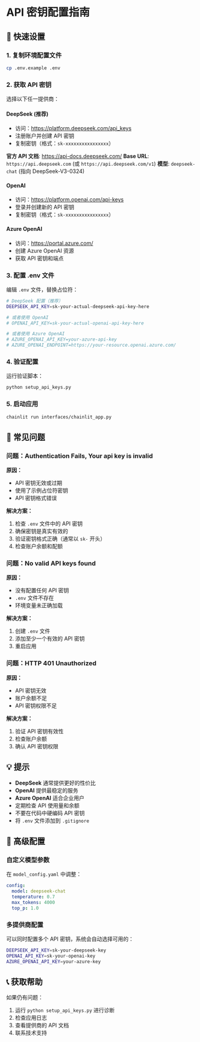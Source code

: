 # API 密钥配置指南

## 🔑 快速设置

### 1. 复制环境配置文件
```bash
cp .env.example .env
```

### 2. 获取 API 密钥

选择以下任一提供商：

#### DeepSeek (推荐)
- 访问：https://platform.deepseek.com/api_keys
- 注册账户并创建 API 密钥
- 复制密钥（格式：`sk-xxxxxxxxxxxxxxxx`）

**官方 API 文档**: https://api-docs.deepseek.com/
**Base URL**: `https://api.deepseek.com` (或 `https://api.deepseek.com/v1`)
**模型**: `deepseek-chat` (指向 DeepSeek-V3-0324)

#### OpenAI
- 访问：https://platform.openai.com/api-keys
- 登录并创建新的 API 密钥
- 复制密钥（格式：`sk-xxxxxxxxxxxxxxxx`）

#### Azure OpenAI
- 访问：https://portal.azure.com/
- 创建 Azure OpenAI 资源
- 获取 API 密钥和端点

### 3. 配置 .env 文件

编辑 `.env` 文件，替换占位符：

```bash
# DeepSeek 配置（推荐）
DEEPSEEK_API_KEY=sk-your-actual-deepseek-api-key-here

# 或者使用 OpenAI
# OPENAI_API_KEY=sk-your-actual-openai-api-key-here

# 或者使用 Azure OpenAI
# AZURE_OPENAI_API_KEY=your-azure-api-key
# AZURE_OPENAI_ENDPOINT=https://your-resource.openai.azure.com/
```

### 4. 验证配置

运行验证脚本：
```bash
python setup_api_keys.py
```

### 5. 启动应用

```bash
chainlit run interfaces/chainlit_app.py
```

## 🚨 常见问题

### 问题：Authentication Fails, Your api key is invalid

**原因：**
- API 密钥无效或过期
- 使用了示例占位符密钥
- API 密钥格式错误

**解决方案：**
1. 检查 `.env` 文件中的 API 密钥
2. 确保密钥是真实有效的
3. 验证密钥格式正确（通常以 `sk-` 开头）
4. 检查账户余额和配额

### 问题：No valid API keys found

**原因：**
- 没有配置任何 API 密钥
- `.env` 文件不存在
- 环境变量未正确加载

**解决方案：**
1. 创建 `.env` 文件
2. 添加至少一个有效的 API 密钥
3. 重启应用

### 问题：HTTP 401 Unauthorized

**原因：**
- API 密钥无效
- 账户余额不足
- API 密钥权限不足

**解决方案：**
1. 验证 API 密钥有效性
2. 检查账户余额
3. 确认 API 密钥权限

## 💡 提示

- **DeepSeek** 通常提供更好的性价比
- **OpenAI** 提供最稳定的服务
- **Azure OpenAI** 适合企业用户
- 定期检查 API 使用量和余额
- 不要在代码中硬编码 API 密钥
- 将 `.env` 文件添加到 `.gitignore`

## 🔧 高级配置

### 自定义模型参数

在 `model_config.yaml` 中调整：

```yaml
config:
  model: deepseek-chat
  temperature: 0.7
  max_tokens: 4000
  top_p: 1.0
```

### 多提供商配置

可以同时配置多个 API 密钥，系统会自动选择可用的：

```bash
DEEPSEEK_API_KEY=sk-your-deepseek-key
OPENAI_API_KEY=sk-your-openai-key
AZURE_OPENAI_API_KEY=your-azure-key
```

## 📞 获取帮助

如果仍有问题：
1. 运行 `python setup_api_keys.py` 进行诊断
2. 检查应用日志
3. 查看提供商的 API 文档
4. 联系技术支持
